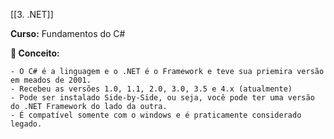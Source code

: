 [[3. .NET]]

**Curso:** Fundamentos do C# 

**📖 Conceito:**  

```
- O C# é a linguagem e o .NET é o Framework e teve sua priemira versão em meados de 2001.
- Recebeu as versões 1.0, 1.1, 2.0, 3.0, 3.5 e 4.x (atualmente)
- Pode ser instalado Side-by-Side, ou seja, você pode ter uma versão do .NET Framework do lado da outra.
- É compatível somente com o windows e é praticamente considerado legado.
```
